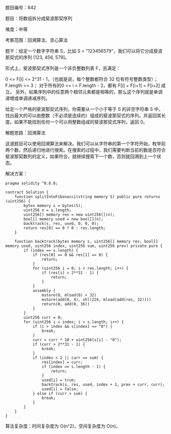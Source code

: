 题目编号：842

题目：将数组拆分成斐波那契序列

难度：中等

考察范围：回溯算法、贪心算法

题干：给定一个数字字符串 S，比如 S = "123456579"，我们可以将它分成斐波那契式的序列 [123, 456, 579]。

形式上，斐波那契式序列是一个非负整数列表 F，且满足：

0 <= F[i] <= 2^31 - 1，（也就是说，每个整数都符合 32 位有符号整数类型）；
F.length >= 3；
对于所有的0 <= i < F.length - 2，都有 F[i] + F[i+1] = F[i+2] 成立。
另外，如果序列中的任意两个相邻元素都是相等的，那么这个序列就是单调递增或单调递减序列。

给定一个严格的斐波那契式序列，你需要从一个小于等于 S 的非空字符串 S 中，找出最大的可以由整数（不必须是连续的）组成的斐波那契式的序列，并返回其长度。如果不能找到任何一个可以用整数组成的斐波那契式序列，返回 0。

解题思路：回溯算法

这道题目可以使用回溯算法来解决。我们可以从字符串的第一个字符开始，枚举前两个数，然后递归地进行搜索。在搜索的过程中，我们需要判断当前的数是否符合斐波那契数列的定义，如果符合，就继续搜索下一个数，否则就回溯到上一个状态。

解决方案：

```solidity
pragma solidity ^0.8.0;

contract Solution {
    function splitIntoFibonacci(string memory S) public pure returns (uint256) {
        bytes memory s = bytes(S);
        uint256 n = s.length;
        uint256[] memory res = new uint256[](n);
        bool[] memory used = new bool[](n);
        backtrack(s, res, used, 0, 0, 0);
        return res[0] == 0 ? 0 : res.length;
    }

    function backtrack(bytes memory s, uint256[] memory res, bool[] memory used, uint256 index, uint256 sum, uint256 prev) private pure {
        if (index == s.length) {
            if (res[0] == 0 && res[1] == 0) {
                return;
            }
            for (uint256 i = 0; i < res.length; i++) {
                if (res[i] > 2**31 - 1) {
                    return;
                }
            }
            assembly {
                mstore(0, mload(0) + 32)
                mstore(add(0, 4), shl(224, mload(add(res, 32))))
                return(0, add(0, 36))
            }
        }
        uint256 curr = 0;
        for (uint256 i = index; i < s.length; i++) {
            if (i > index && s[index] == "0") {
                break;
            }
            curr = curr * 10 + uint256(s[i] - "0");
            if (curr > 2**31 - 1) {
                break;
            }
            if (index < 2 || curr == sum) {
                res[index] = curr;
                if (index == s.length - 1) {
                    return;
                }
                used[i] = true;
                backtrack(s, res, used, index + 1, prev + curr, curr);
                used[i] = false;
            } else if (curr > sum) {
                break;
            }
        }
    }
}
```

算法复杂度：时间复杂度为 O(n^2)，空间复杂度为 O(n)。